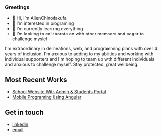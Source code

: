 ### Greetings
- 👋 Hi, I’m AllenChinodakufa
- 👀 I’m interested in programing
- 🌱 I’m currently learning everything
- 💞️ I’m looking to collaborate on with other members and eager to challenge myslef

I'm extraordinary in delineations, web, and programming plans with over 4 years of inclusion. I'm anxious to adding to my abilities and working with individual supporters and I'm hoping to team up with different individuals and anxious to challenge myself. Stay protected, great wellbeing.

## Most Recent Works
- [School Website With Admin & Students Portal](https://github.com/AllenChinodakufa/complete-school-website/blob/main/README.md#HOME-PAGE)
- [Mobile Programing Using Angular](https://drive.google.com/file/d/1sxY3c6d_hsdo-6zfyeW5Vfru8qWUBtjH/view?usp=sharing)

## Get in touch
- [linkedin](https://www.linkedin.com/in/allen-chinodakufa-a08b9b1b7/)
- [email](mailto:allenchinodakufa7@gmail.com) 
<!---
AllenChinodakufa/AllenChinodakufa is a ✨ special ✨ repository because its `README.md` (this file) appears on your GitHub profile.
You can click the Preview link to take a look at your changes.
--->
